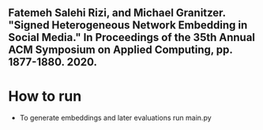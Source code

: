 ## Fatemeh Salehi Rizi, and Michael Granitzer. "Signed Heterogeneous Network Embedding in Social Media." In Proceedings of the 35th Annual ACM Symposium on Applied Computing, pp. 1877-1880. 2020.


# How to run
 - To generate embeddings and later evaluations run main.py





